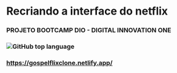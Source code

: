 # Recriando a interface do netflix
### PROJETO BOOTCAMP DIO - DIGITAL INNOVATION ONE
### ![GitHub top language](https://img.shields.io/github/languages/top/jumozaga/recriando-a-interface-netflix)

### https://gospelflixclone.netlify.app/ 
